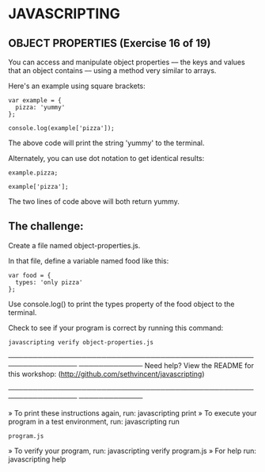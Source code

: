 # JAVASCRIPTING

## OBJECT PROPERTIES (Exercise 16 of 19)

 You can access and manipulate object properties –– the keys and values
 that an object contains –– using a method very similar to arrays.

 Here's an example using square brackets:

    var example = {
      pizza: 'yummy'
    };

    console.log(example['pizza']);

 The above code will print the string 'yummy' to the terminal.

 Alternately, you can use dot notation to get identical results:

    example.pizza;

    example['pizza'];

 The two lines of code above will both return yummy.

## The challenge:

 Create a file named object-properties.js.

 In that file, define a variable named food like this:

    var food = {
      types: 'only pizza'
    };

 Use console.log() to print the types property of the food object to the
 terminal.

 Check to see if your program is correct by running this command:

    javascripting verify object-properties.js

────────────────────────────────────────────────────────────────
─────────────
 Need help? View the README for this workshop:
 (http://github.com/sethvincent/javascripting)

────────────────────────────────────────────────────────────────
─────────────

  » To print these instructions again, run: javascripting print
  » To execute your program in a test environment, run: javascripting run

    program.js
  » To verify your program, run: javascripting verify program.js
  » For help run: javascripting help
